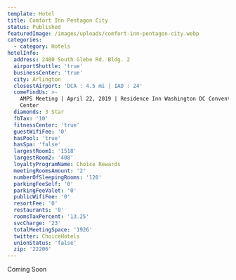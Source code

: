 ```yaml
---
template: Hotel
title: Comfort Inn Pentagon City
status: Published
featuredImage: /images/uploads/comfort-inn-pentagon-city.webp
categories:
  - category: Hotels
hotelInfo:
  address: 2480 South Glebe Rd. Bldg. 2
  airportShuttle: 'true'
  businessCenter: 'true'
  city: Arlington
  closestAirport: 'DCA : 4.5 mi | IAD : 24'
  comeFindUs: >-
    AMPS Meeting | April 22, 2019 | Residence Inn Washington DC Convention
    Center
  diamonds: 3 Star
  fbTax: '10'
  fitnessCenter: 'true'
  guestWifiFee: '0'
  hasPool: 'true'
  hasSpa: 'false'
  largestRoom1: '1518'
  largestRoom2: '408'
  loyaltyProgramName: Choice Rewards
  meetingRoomsAmount: '2'
  numberOfSleepingRooms: '120'
  parkingFeeSelf: '0'
  parkingFeeValet: '0'
  publicWifiFee: '0'
  resortFee: '0'
  restaurants: '0'
  roomsTaxPercent: '13.25'
  svcCharge: '23'
  totalMeetingSpace: '1926'
  twitter: ChoiceHotels
  unionStatus: 'false'
  zip: '22206'
---
```

Coming Soon
